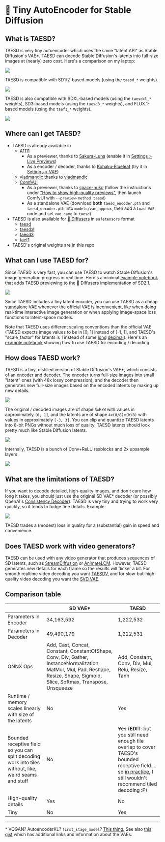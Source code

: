 # 🍰 Tiny AutoEncoder for Stable Diffusion

## What is TAESD?

TAESD is very tiny autoencoder which uses the same "latent API" as Stable Diffusion's VAE*. TAESD can decode Stable Diffusion's latents into full-size images at (nearly) zero cost. Here's a comparison on my laptop:

![](images/screenshot.jpg)

TAESD is compatible with SD1/2-based models (using the `taesd_*` weights).

![](images/screenshot_2.jpg)

TAESD is also compatible with SDXL-based models (using the `taesdxl_*` weights), SD3-based models (using the `taesd3_*` weights), and FLUX.1-based models (using the `taef1_*` weights).

![](images/screenshot_3.jpg)

## Where can I get TAESD?

* TAESD is already available in
    * [A1111](https://github.com/AUTOMATIC1111/stable-diffusion-webui)
       * As a previewer, thanks to [Sakura-Luna](https://github.com/AUTOMATIC1111/stable-diffusion-webui/pull/10365) (enable it in [Settings > Live Previews](https://github.com/madebyollin/taesd/issues/7#issuecomment-1669809631))
       * As a encoder / decoder, thanks to [Kohaku-Blueleaf](https://github.com/AUTOMATIC1111/stable-diffusion-webui/pull/12311) (try it in [Settings > VAE](https://github.com/AUTOMATIC1111/stable-diffusion-webui/blob/dev/modules/shared_options.py#L152-L165))
    * [vladmandic](https://github.com/vladmandic/automatic) thanks to [vladmandic](https://github.com/vladmandic/automatic/discussions/99#discussioncomment-6041142)
    * [ComfyUI](https://github.com/comfyanonymous/ComfyUI)
        * As a previewer, thanks to [space-nuko](https://github.com/comfyanonymous/ComfyUI/pull/713) (follow the instructions under ["How to show high-quality previews"](https://github.com/comfyanonymous/ComfyUI#how-to-show-high-quality-previews), then launch ComfyUI with `--preview-method taesd`)
        * As a standalone VAE (download **both** `taesd_encoder.pth` and `taesd_decoder.pth` into `models/vae_approx`, then add a `Load VAE` node and set `vae_name` to `taesd`)
* TAESD is also available for [🧨 Diffusers](https://huggingface.co/docs/diffusers/main/en/api/models/autoencoder_tiny) in `safetensors` format
   * [taesd](https://huggingface.co/madebyollin/taesd)
   * [taesdxl](https://huggingface.co/madebyollin/taesdxl)
   * [taesd3](https://huggingface.co/madebyollin/taesd3)
   * [taef1](https://huggingface.co/madebyollin/taef1)
* TAESD's original weights are in this repo

## What can I use TAESD for?

Since TAESD is very fast, you can use TAESD to watch Stable Diffusion's image generation progress in real time. Here's a minimal [example notebook](examples/Previewing_During_Image_Generation.ipynb) that adds TAESD previewing to the 🧨 Diffusers implementation of SD2.1.

![](images/preview_images_1.gif)

Since TAESD includes a tiny latent encoder, you can use TAESD as a cheap standalone VAE whenever the official VAE is [inconvenient](https://search.arxiv.org/?in=&query=taesd), like when doing real-time interactive image generation or when applying image-space loss functions to latent-space models.

Note that TAESD uses different scaling conventions than the official VAE (TAESD expects image values to be in [0, 1] instead of [-1, 1], and TAESD's "scale_factor" for latents is 1 instead of some [long](https://github.com/CompVis/stable-diffusion/blob/main/configs/stable-diffusion/v1-inference.yaml#L17) [decimal](https://github.com/Stability-AI/generative-models/blob/main/configs/inference/sd_xl_base.yaml#L4)). Here's an [example notebook](examples/Encoding_and_Decoding.ipynb) showing how to use TAESD for encoding / decoding.

## How does TAESD work?

TAESD is a tiny, distilled version of Stable Diffusion's VAE*, which consists of an encoder and decoder. The encoder turns full-size images into small "latent" ones (with 48x lossy compression), and the decoder then generates new full-size images based on the encoded latents by making up new details.

![](images/reconstruction_example.jpg)

The original / decoded images are of shape `3xHxW` with values in approximately `[0, 1]`, and the latents are of shape `4x(H/8)x(W/8)` with values in approximately `[-3, 3]`. You can clip and quantize TAESD latents into 8-bit PNGs without much loss of quality. TAESD latents should look pretty much like Stable Diffusion latents.

![](./images/compare_encoders.jpg)

Internally, TAESD is a bunch of Conv+ReLU resblocks and 2x upsample layers:

![](./images/taesd_decoder_onnx.jpg)

## What are the limitations of TAESD?

If you want to decode detailed, high-quality images, and don't care how long it takes, you should just use the original SD VAE* decoder (or possibly OpenAI's [Consistency Decoder](https://github.com/openai/consistencydecoder)). TAESD is very tiny and trying to work very quickly, so it tends to fudge fine details. Example:

![](images/limitations.jpg)

TAESD trades a (modest) loss in quality for a (substantial) gain in speed and convenience.

## Does TAESD work with video generators?

TAESD can be used with any video generator that produces sequences of SD latents, such as [StreamDiffusion](https://github.com/cumulo-autumn/StreamDiffusion) or [AnimateLCM](https://animatelcm.github.io). However, TAESD generates new details for each frame so the results will flicker a bit. For smooth realtime video decoding you want [TAESDV](https://github.com/madebyollin/taesdv), and for slow-but-high-quality video decoding you want the [SVD VAE](https://huggingface.co/stabilityai/stable-video-diffusion-img2vid-xt/blob/main/vae/config.json).

## Comparison table

|                                                              | SD VAE*                                                      | TAESD                                                        |
| ------------------------------------------------------------ | ------------------------------------------------------------ | ------------------------------------------------------------ |
| Parameters in Encoder                                        | 34,163,592                                                   | 1,222,532                                                    |
| Parameters in Decoder                                        | 49,490,179                                                   | 1,222,531                                                    |
| ONNX Ops                                                     | Add, Cast, Concat, Constant, ConstantOfShape, Conv, Div, Gather, InstanceNormalization, MatMul, Mul, Pad, Reshape, Resize, Shape, Sigmoid, Slice, Softmax, Transpose, Unsqueeze | Add, Constant, Conv, Div, Mul, Relu, Resize, Tanh            |
| Runtime / memory scales linearly with size of the latents    | No                                                           | Yes                                                          |
| Bounded receptive field so you can split decoding work into tiles without, like, weird seams and stuff | No                                                           | ~~Yes~~ (**EDIT**: but you still need enough tile overlap to cover TAESD's bounded receptive field... so [in practice](https://github.com/madebyollin/taesd/issues/8#issuecomment-1675992525), I still wouldn't recommend tiled decoding :P) |
| High-quality details                                         | Yes                                                          | No                                                           |
| Tiny                                                         | No                                                           | Yes                                                          |

---

\* VQGAN? AutoencoderKL? `first_stage_model`? [This thing.](https://github.com/huggingface/diffusers/blob/v0.29.0/src/diffusers/models/autoencoders/autoencoder_kl.py#L35) See also [this gist](https://gist.github.com/madebyollin/ff6aeadf27b2edbc51d05d5f97a595d9) which has additional links and information about the VAEs.
